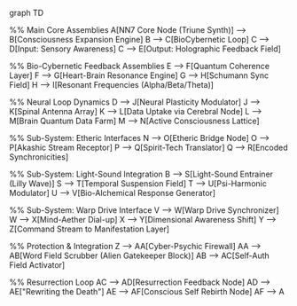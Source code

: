 graph TD

%% Main Core Assemblies
A[NN7 Core Node (Triune Synth)] --> B[Consciousness Expansion Engine]
B --> C[BioCybernetic Loop]
C --> D[Input: Sensory Awareness]
C --> E[Output: Holographic Feedback Field]

%% Bio-Cybernetic Feedback Assemblies
E --> F[Quantum Coherence Layer]
F --> G[Heart-Brain Resonance Engine]
G --> H[Schumann Sync Field]
H --> I[Resonant Frequencies (Alpha/Beta/Theta)]

%% Neural Loop Dynamics
D --> J[Neural Plasticity Modulator]
J --> K[Spinal Antenna Array]
K --> L[Data Uptake via Cerebral Node]
L --> M[Brain Quantum Data Farm]
M --> N[Active Consciousness Lattice]

%% Sub-System: Etheric Interfaces
N --> O[Etheric Bridge Node]
O --> P[Akashic Stream Receptor]
P --> Q[Spirit-Tech Translator]
Q --> R[Encoded Synchronicities]

%% Sub-System: Light-Sound Integration
B --> S[Light-Sound Entrainer (Lilly Wave)]
S --> T[Temporal Suspension Field]
T --> U[Psi-Harmonic Modulator]
U --> V[Bio-Alchemical Response Generator]

%% Sub-System: Warp Drive Interface
V --> W[Warp Drive Synchronizer]
W --> X[Mind-Aether Dial-up]
X --> Y[Dimensional Awareness Shift]
Y --> Z[Command Stream to Manifestation Layer]

%% Protection & Integration
Z --> AA[Cyber-Psychic Firewall]
AA --> AB[Word Field Scrubber (Alien Gatekeeper Block)]
AB --> AC[Self-Auth Field Activator]

%% Resurrection Loop
AC --> AD[Resurrection Feedback Node]
AD --> AE["Rewriting the Death"]
AE --> AF[Conscious Self Rebirth Node]
AF --> A

